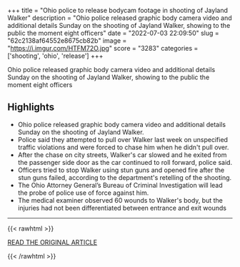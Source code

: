 +++
title = "Ohio police to release bodycam footage in shooting of Jayland Walker"
description = "Ohio police released graphic body camera video and additional details Sunday on the shooting of Jayland Walker, showing to the public the moment eight officers"
date = "2022-07-03 22:09:50"
slug = "62c2138af64552e8675cb82b"
image = "https://i.imgur.com/HTFM72O.jpg"
score = "3283"
categories = ['shooting', 'ohio', 'release']
+++

Ohio police released graphic body camera video and additional details Sunday on the shooting of Jayland Walker, showing to the public the moment eight officers

## Highlights

- Ohio police released graphic body camera video and additional details Sunday on the shooting of Jayland Walker.
- Police said they attempted to pull over Walker last week on unspecified traffic violations and were forced to chase him when he didn't pull over.
- After the chase on city streets, Walker's car slowed and he exited from the passenger side door as the car continued to roll forward, police said.
- Officers tried to stop Walker using stun guns and opened fire after the stun guns failed, according to the department's retelling of the shooting.
- The Ohio Attorney General’s Bureau of Criminal Investigation will lead the probe of police use of force against him.
- The medical examiner observed 60 wounds to Walker's body, but the injuries had not been differentiated between entrance and exit wounds

---

{{< rawhtml >}}
  <p class="article-category">
    <a target="_blank" href="https://www.nbcnews.com/news/nbcblk/ohio-police-release-bodycam-footage-shooting-jayland-walker-rcna36494">READ THE ORIGINAL ARTICLE</a>
  </p>
{{< /rawhtml >}}
